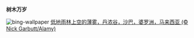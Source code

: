 
**树木万岁**

![bing-wallpaper](https://www.bing.com/th?id=OHR.DanumValley_ZH-CN5786482012_1920x1080.jpg)
[低地雨林上空的薄雾，丹浓谷，沙巴，婆罗洲，马来西亚 (© Nick Garbutt/Alamy)](https://www.bing.com/search?q=%E5%9B%BD%E9%99%85%E6%A3%AE%E6%9E%97%E6%97%A5&amp;form=hpcapt&amp;mkt=zh-cn)
  